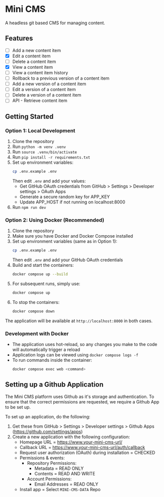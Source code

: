 # Mini CMS

A headless git based CMS for managing content.

## Features

- [ ] Add a new content item
- [x] Edit a content item
- [ ] Delete a content item
- [x] View a content item
- [ ] View a content item history
- [ ] Rollback to a previous version of a content item
- [ ] Add a new version of a content item
- [ ] Edit a version of a content item
- [ ] Delete a version of a content item
- [ ] API - Retrieve content item

## Getting Started

### Option 1: Local Development

1. Clone the repository
2. Run `python -m venv .venv`
3. Run `source .venv/bin/activate`
4. Run `pip install -r requirements.txt`
5. Set up environment variables:
   ```bash
   cp .env.example .env
   ```
   Then edit `.env` and add your values:
   - Get GitHub OAuth credentials from GitHub > Settings > Developer settings > OAuth Apps
   - Generate a secure random key for APP_KEY
   - Update APP_HOST if not running on localhost:8000
6. Run `npm run dev`

### Option 2: Using Docker (Recommended)

1. Clone the repository
2. Make sure you have Docker and Docker Compose installed
3. Set up environment variables (same as in Option 1):
   ```bash
   cp .env.example .env
   ```
   Then edit `.env` and add your GitHub OAuth credentials
4. Build and start the containers:
   ```bash
   docker compose up --build
   ```
5. For subsequent runs, simply use:
   ```bash
   docker compose up
   ```
6. To stop the containers:
   ```bash
   docker compose down
   ```

The application will be available at `http://localhost:8000` in both cases.

### Development with Docker

- The application uses hot-reload, so any changes you make to the code will automatically trigger a reload
- Application logs can be viewed using `docker compose logs -f`
- To run commands inside the container:
  ```bash
  docker compose exec web <command>
  ```

## Setting up a Github Application

The Mini CMS platform uses Github as it's storage and authentication. To ensure that the correct permissions are requested, we require a Github App to be set up.

To set up an application, do the following:
1. Get these from GitHub > Settings > Developer settings > Github Apps (https://github.com/settings/apps)
2. Create a new application with the following configuration:
   - Homepage URL = https://www.your-mini-cms-url/
   - Callback URL = https://www.your-mini-cms-url/auth/callback
   - Request user authorization (OAuth) during installation = CHECKED
   - Permissions & events:
      - Repository Permissions:
         - Metadata = READ ONLY
         - Contents = READ AND WRITE
      - Account Permissions:
         - Email Addresses = READ ONLY
   - Install app = Select `MINI-CMS-DATA` Repo
